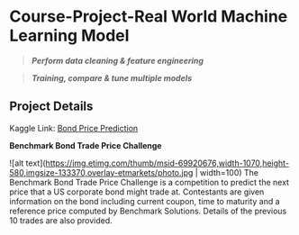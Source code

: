 # Course-Project-Real World Machine Learning Model
>**_Perform data cleaning & feature engineering_**

>**_Training, compare & tune multiple models_**

## Project Details

Kaggle Link: [Bond Price Prediction](https://www.kaggle.com/c/benchmark-bond-trade-price-challenge)

**Benchmark Bond Trade Price Challenge**

![alt text](https://img.etimg.com/thumb/msid-69920676,width-1070,height-580,imgsize-133370,overlay-etmarkets/photo.jpg | width=100)
The Benchmark Bond Trade Price Challenge is a competition to predict the next price that a US corporate bond might trade at. Contestants are given information on the bond including current coupon, time to maturity and a reference price computed by Benchmark Solutions.  Details of the previous 10 trades are also provided.  

